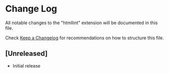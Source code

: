 # Change Log
All notable changes to the "htmllint" extension will be documented in this file.

Check [Keep a Changelog](http://keepachangelog.com/) for recommendations on how to structure this file.

## [Unreleased]
- Initial release